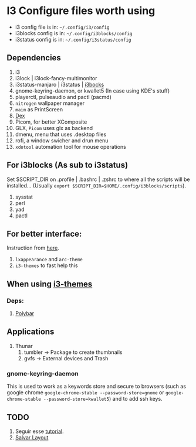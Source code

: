 # I3 Configure files worth using

 - i3 config file is in: `~/.config/i3/config`
 - i3blocks config is in: `~/.config/i3blocks/config`
 - i3status config is in: `~/.config/i3status/config`

## Dependencies

1. i3
1. i3lock | i3lock-fancy-multimonitor
1. i3status-manjaro | i3status | [i3bocks](https://github.com/vivien/i3blocks)
1. gnome-keyring-daemon, or kwallet5 (In case using KDE's stuff)
1. playerctl, pulseaudio and pactl (pacmd)
2. `nitrogen` wallpaper manager
3. `maim` as PrintScreen
1. [Dex](https://github.com/jceb/dex)
1. Picom, for better XComposite
  1. GLX, `Picom` uses glx as backend
1. dmenu, menu that uses .desktop files
1. rofi, a window swicher and drun menu
2. `xdotool` automation tool for mouse operations

## For i3blocks (As sub to i3status)

Set $SCRIPT_DIR on .profile | .bashrc | .zshrc to where all the scripts will be installed... (Usually `export $SCRIPT_DIR=$HOME/.config/i3blocks/scripts`).

1. sysstat
2. perl
3. yad
4. pactl

## For better interface:

Instruction from [here](https://www.reddit.com/r/i3wm/comments/7cicm0/what_do_i_need_to_do_exactly_to_make_i3_look_good/).

1. `lxappearance` and `arc-theme`
2. `i3-themes` to fast help this

## When using [i3-themes](https://github.com/Kthulu120/i3wm-themes)

### Deps:

1. [Polybar](https://github.com/polybar/polybar)

## Applications

1. Thunar
    1. tumbler -> Package to create thumbnails
    2. gvfs -> External devices and Trash

### gnome-keyring-daemon
This is used to work as a keywords store and secure to browsers (such as google chrome `google-chrome-stable --password-store=gnome` or `google-chrome-stable --password-store=kwallet5`) and to add ssh keys.

## TODO

1. Seguir esse [tutorial](https://github.com/addy-dclxvi/i3-starterpack/tree/master).
2. [Salvar Layout](https://i3wm.org/docs/layout-saving.html)

